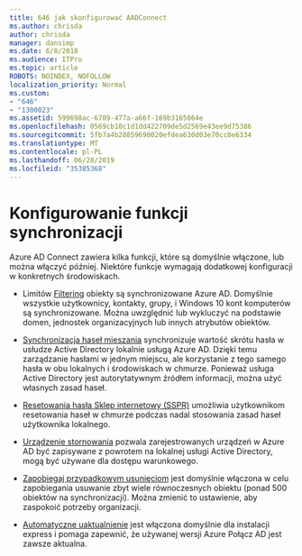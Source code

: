 ```yaml
---
title: 646 jak skonfigurować AADConnect
ms.author: chrisda
author: chrisda
manager: dansimp
ms.date: 6/8/2018
ms.audience: ITPro
ms.topic: article
ROBOTS: NOINDEX, NOFOLLOW
localization_priority: Normal
ms.custom:
- "646"
- "1300023"
ms.assetid: 599698ac-6709-477a-a66f-169b3165064e
ms.openlocfilehash: 0569cb10c1d1dd422709de5d2569e43ee9d75386
ms.sourcegitcommit: 5fb7a4b28859690020efdea630d03e70cc0e6334
ms.translationtype: MT
ms.contentlocale: pl-PL
ms.lasthandoff: 06/28/2019
ms.locfileid: "35385368"
---
```

# <a name="configure-sync-features"></a>Konfigurowanie funkcji synchronizacji

Azure AD Connect zawiera kilka funkcji, które są domyślnie włączone, lub można włączyć później. Niektóre funkcje wymagają dodatkowej konfiguracji w konkretnych środowiskach.

- Limitów [Filtering](https://docs.microsoft.com/azure/active-directory/connect/active-directory-aadconnectsync-configure-filtering) obiekty są synchronizowane Azure AD. Domyślnie wszystkie użytkownicy, kontakty, grupy, i Windows 10 kont komputerów są synchronizowane. Można uwzględnić lub wykluczyć na podstawie domen, jednostek organizacyjnych lub innych atrybutów obiektów.

- [Synchronizacja haseł mieszania](https://docs.microsoft.com/azure/active-directory/connect/active-directory-aadconnectsync-implement-password-hash-synchronization) synchronizuje wartość skrótu hasła w usłudze Active Directory lokalnie usługą Azure AD. Dzięki temu zarządzanie hasłami w jednym miejscu, ale korzystanie z tego samego hasła w obu lokalnych i środowiskach w chmurze. Ponieważ usługa Active Directory jest autorytatywnym źródłem informacji, można użyć własnych zasad haseł.

- [Resetowania hasła Sklep internetowy (SSPR)](https://docs.microsoft.com/azure/active-directory/authentication/quickstart-sspr) umożliwia użytkownikom resetowania haseł w chmurze podczas nadal stosowania zasad haseł użytkownika lokalnego.

- [Urządzenie stornowania](https://docs.microsoft.com/azure/active-directory/connect/active-directory-aadconnect-feature-device-writeback) pozwala zarejestrowanych urządzeń w Azure AD być zapisywane z powrotem na lokalnej usługi Active Directory, mogą być używane dla dostępu warunkowego.

- [Zapobiegaj przypadkowym usunięciom](https://docs.microsoft.com/azure/active-directory/connect/active-directory-aadconnectsync-feature-prevent-accidental-deletes) jest domyślnie włączona w celu zapobiegania usuwanie zbyt wiele równoczesnych obiektu (ponad 500 obiektów na synchronizacji). Można zmienić to ustawienie, aby zaspokoić potrzeby organizacji.

- [Automatyczne uaktualnienie](https://docs.microsoft.com/azure/active-directory/connect/active-directory-aadconnect-feature-automatic-upgrade) jest włączona domyślnie dla instalacji express i pomaga zapewnić, że używanej wersji Azure Połącz AD jest zawsze aktualna.
